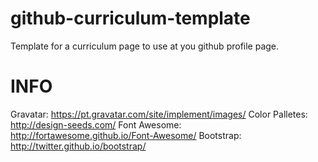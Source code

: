 github-curriculum-template
==========================

Template for a curriculum page to use at you github profile page.

INFO
====
Gravatar: https://pt.gravatar.com/site/implement/images/
Color Palletes: http://design-seeds.com/
Font Awesome: http://fortawesome.github.io/Font-Awesome/
Bootstrap: http://twitter.github.io/bootstrap/
